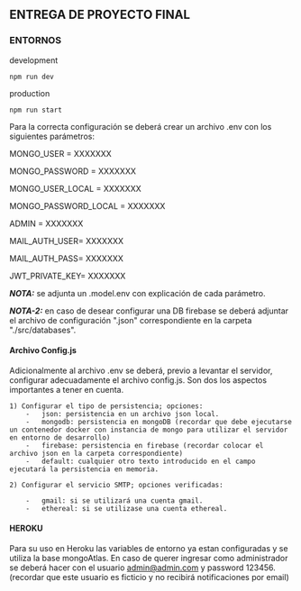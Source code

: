 ## ENTREGA DE PROYECTO FINAL

### ENTORNOS

development

    npm run dev

production

    npm run start


Para la correcta configuración se deberá crear un archivo .env con los siguientes parámetros:

MONGO_USER = XXXXXXX

MONGO_PASSWORD = XXXXXXX

MONGO_USER_LOCAL = XXXXXXX

MONGO_PASSWORD_LOCAL = XXXXXXX

ADMIN = XXXXXXX

MAIL_AUTH_USER= XXXXXXX

MAIL_AUTH_PASS= XXXXXXX

JWT_PRIVATE_KEY= XXXXXXX


**_NOTA:_** se adjunta un .model.env con explicación de cada parámetro.

**_NOTA-2:_** en caso de desear configurar una DB firebase se deberá adjuntar el archivo de configuración ".json" correspondiente en la carpeta "./src/databases".

#### Archivo Config.js

Adicionalmente al archivo .env se deberá, previo a levantar el servidor, configurar adecuadamente el archivo config.js.
Son dos los aspectos importantes a tener en cuenta.

    1) Configurar el tipo de persistencia; opciones:
        -   json: persistencia en un archivo json local.
        -   mongodb: persistencia en mongoDB (recordar que debe ejecutarse un contenedor docker con instancia de mongo para utilizar el servidor en entorno de desarrollo)
        -   firebase: persistencia en firebase (recordar colocar el archivo json en la carpeta correspondiente)
        -   default: cualquier otro texto introducido en el campo ejecutará la persistencia en memoria.

    2) Configurar el servicio SMTP; opciones verificadas:

        -   gmail: si se utilizará una cuenta gmail.
        -   ethereal: si se utilizase una cuenta ethereal.

#### HEROKU

Para su uso en Heroku las variables de entorno ya estan configuradas y se  utiliza la base mongoAtlas.
En caso de querer ingresar como administrador se deberá hacer con el usuario admin@admin.com y password 123456. (recordar que este usuario es ficticio y no recibirá notificaciones por email)

